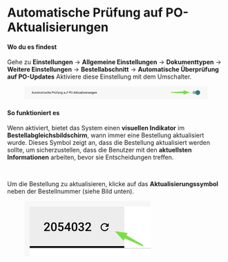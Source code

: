 # Automatische Prüfung auf PO-Aktualisierungen

#### Wo du es findest

Gehe zu **Einstellungen** → **Allgemeine Einstellungen** → **Dokumenttypen** → **Weitere Einstellungen** → **Bestellabschnitt** → **Automatische Überprüfung auf PO-Updates** Aktiviere diese Einstellung mit dem Umschalter.

<figure><img src="../../../../../.gitbook/assets/iScreen Shoter - Google Chrome - 250207105846.jpg" alt=""><figcaption></figcaption></figure>

#### So funktioniert es

Wenn aktiviert, bietet das System einen **visuellen Indikator** im **Bestellabgleichsbildschirm**, wann immer eine Bestellung aktualisiert wurde. Dieses Symbol zeigt an, dass die Bestellung aktualisiert werden sollte, um sicherzustellen, dass die Benutzer mit den **aktuellsten Informationen** arbeiten, bevor sie Entscheidungen treffen.

<div align="left"><img src="https://files.gitbook.com/v0/b/gitbook-x-prod.appspot.com/o/spaces%2FT2n2w4uDCJvv7CJ5zrdk%2Fuploads%2FF8XWBZv8qYmgX4AlJCTw%2Fimage.png?alt=media&#x26;token=c298b346-b1bc-4513-8bb7-520384fe0b1b" alt=""></div>

Um die Bestellung zu aktualisieren, klicke auf das **Aktualisierungssymbol** neben der Bestellnummer (siehe Bild unten).

<div align="left"><figure><img src="../../../../../.gitbook/assets/image (16).png" alt=""><figcaption></figcaption></figure></div>
